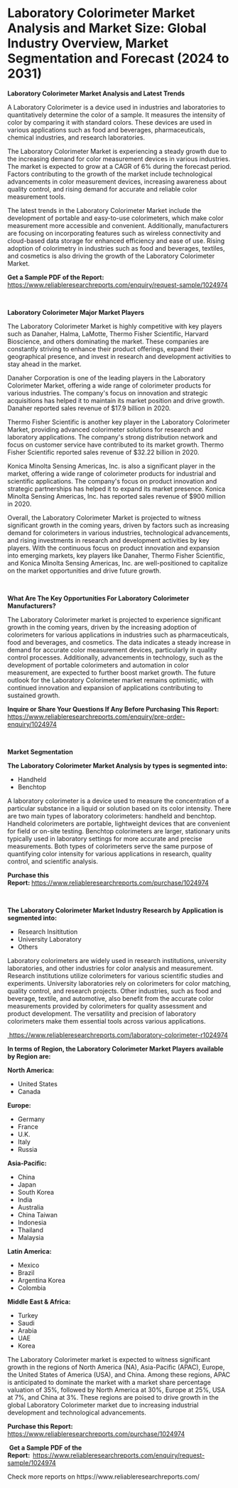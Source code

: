 <p><h1>Laboratory Colorimeter Market Analysis and Market Size: Global Industry Overview, Market Segmentation and Forecast (2024 to 2031)</h1></p><p><strong>Laboratory Colorimeter Market Analysis and Latest Trends</strong></p>
<p><p>A Laboratory Colorimeter is a device used in industries and laboratories to quantitatively determine the color of a sample. It measures the intensity of color by comparing it with standard colors. These devices are used in various applications such as food and beverages, pharmaceuticals, chemical industries, and research laboratories.</p><p>The Laboratory Colorimeter Market is experiencing a steady growth due to the increasing demand for color measurement devices in various industries. The market is expected to grow at a CAGR of 6% during the forecast period. Factors contributing to the growth of the market include technological advancements in color measurement devices, increasing awareness about quality control, and rising demand for accurate and reliable color measurement tools.</p><p>The latest trends in the Laboratory Colorimeter Market include the development of portable and easy-to-use colorimeters, which make color measurement more accessible and convenient. Additionally, manufacturers are focusing on incorporating features such as wireless connectivity and cloud-based data storage for enhanced efficiency and ease of use. Rising adoption of colorimetry in industries such as food and beverages, textiles, and cosmetics is also driving the growth of the Laboratory Colorimeter Market.</p></p>
<p><strong>Get a Sample PDF of the Report:&nbsp;</strong> <a href="https://www.reliableresearchreports.com/enquiry/request-sample/1024974">https://www.reliableresearchreports.com/enquiry/request-sample/1024974</a></p>
<p>&nbsp;</p>
<p><strong>Laboratory Colorimeter Major Market Players</strong></p>
<p><p>The Laboratory Colorimeter Market is highly competitive with key players such as Danaher, Halma, LaMotte, Thermo Fisher Scientific, Harvard Bioscience, and others dominating the market. These companies are constantly striving to enhance their product offerings, expand their geographical presence, and invest in research and development activities to stay ahead in the market.</p><p>Danaher Corporation is one of the leading players in the Laboratory Colorimeter Market, offering a wide range of colorimeter products for various industries. The company's focus on innovation and strategic acquisitions has helped it to maintain its market position and drive growth. Danaher reported sales revenue of $17.9 billion in 2020.</p><p>Thermo Fisher Scientific is another key player in the Laboratory Colorimeter Market, providing advanced colorimeter solutions for research and laboratory applications. The company's strong distribution network and focus on customer service have contributed to its market growth. Thermo Fisher Scientific reported sales revenue of $32.22 billion in 2020.</p><p>Konica Minolta Sensing Americas, Inc. is also a significant player in the market, offering a wide range of colorimeter products for industrial and scientific applications. The company's focus on product innovation and strategic partnerships has helped it to expand its market presence. Konica Minolta Sensing Americas, Inc. has reported sales revenue of $900 million in 2020.</p><p>Overall, the Laboratory Colorimeter Market is projected to witness significant growth in the coming years, driven by factors such as increasing demand for colorimeters in various industries, technological advancements, and rising investments in research and development activities by key players. With the continuous focus on product innovation and expansion into emerging markets, key players like Danaher, Thermo Fisher Scientific, and Konica Minolta Sensing Americas, Inc. are well-positioned to capitalize on the market opportunities and drive future growth.</p></p>
<p>&nbsp;</p>
<p><strong>What Are The Key Opportunities For Laboratory Colorimeter Manufacturers?</strong></p>
<p><p>The Laboratory Colorimeter market is projected to experience significant growth in the coming years, driven by the increasing adoption of colorimeters for various applications in industries such as pharmaceuticals, food and beverages, and cosmetics. The data indicates a steady increase in demand for accurate color measurement devices, particularly in quality control processes. Additionally, advancements in technology, such as the development of portable colorimeters and automation in color measurement, are expected to further boost market growth. The future outlook for the Laboratory Colorimeter market remains optimistic, with continued innovation and expansion of applications contributing to sustained growth.</p></p>
<p><strong>Inquire or Share Your Questions If Any Before Purchasing This Report:</strong> <a href="https://www.reliableresearchreports.com/enquiry/pre-order-enquiry/1024974">https://www.reliableresearchreports.com/enquiry/pre-order-enquiry/1024974</a></p>
<p>&nbsp;</p>
<p><strong>Market Segmentation</strong></p>
<p><strong>The Laboratory Colorimeter Market Analysis by types is segmented into:</strong></p>
<p><ul><li>Handheld</li><li>Benchtop</li></ul></p>
<p><p>A laboratory colorimeter is a device used to measure the concentration of a particular substance in a liquid or solution based on its color intensity. There are two main types of laboratory colorimeters: handheld and benchtop. Handheld colorimeters are portable, lightweight devices that are convenient for field or on-site testing. Benchtop colorimeters are larger, stationary units typically used in laboratory settings for more accurate and precise measurements. Both types of colorimeters serve the same purpose of quantifying color intensity for various applications in research, quality control, and scientific analysis.</p></p>
<p><strong>Purchase this Report:&nbsp;</strong><a href="https://www.reliableresearchreports.com/purchase/1024974">https://www.reliableresearchreports.com/purchase/1024974</a></p>
<p>&nbsp;</p>
<p><strong>The Laboratory Colorimeter Market Industry Research by Application is segmented into:</strong></p>
<p><ul><li>Research Insititution</li><li>University Laboratory</li><li>Others</li></ul></p>
<p><p>Laboratory colorimeters are widely used in research institutions, university laboratories, and other industries for color analysis and measurement. Research institutions utilize colorimeters for various scientific studies and experiments. University laboratories rely on colorimeters for color matching, quality control, and research projects. Other industries, such as food and beverage, textile, and automotive, also benefit from the accurate color measurements provided by colorimeters for quality assessment and product development. The versatility and precision of laboratory colorimeters make them essential tools across various applications.</p></p>
<p><a href="https://www.reliableresearchreports.com/laboratory-colorimeter-r1024974">&nbsp;https://www.reliableresearchreports.com/laboratory-colorimeter-r1024974</a></p>
<p><strong>In terms of Region, the Laboratory Colorimeter Market Players available by Region are:</strong></p>
<p>
    <p> <strong> North America: </strong>
        <ul>
            <li>United States</li>
            <li>Canada</li>
        </ul>
        </p> 
    <p> <strong> Europe: </strong>
        <ul>
            <li>Germany</li>
            <li>France</li>
            <li>U.K.</li>
            <li>Italy</li>
            <li>Russia</li>
        </ul>
        </p> 
    <p> <strong> Asia-Pacific: </strong>
        <ul>
            <li>China</li>
            <li>Japan</li>
            <li>South Korea</li>
            <li>India</li>
            <li>Australia</li>
            <li>China Taiwan</li>
            <li>Indonesia</li>
            <li>Thailand</li>
            <li>Malaysia</li>
        </ul>
        </p> 
    <p> <strong> Latin America: </strong>
        <ul>
            <li>Mexico</li>
            <li>Brazil</li>
            <li>Argentina Korea</li>
            <li>Colombia</li>
        </ul>
        </p> 
    <p> <strong> Middle East & Africa: </strong>
        <ul>
            <li>Turkey</li>
            <li>Saudi</li>
            <li>Arabia</li>
            <li>UAE</li>
            <li>Korea</li>
        </ul>
    </p>
    </p>
<p><p>The Laboratory Colorimeter market is expected to witness significant growth in the regions of North America (NA), Asia-Pacific (APAC), Europe, the United States of America (USA), and China. Among these regions, APAC is anticipated to dominate the market with a market share percentage valuation of 35%, followed by North America at 30%, Europe at 25%, USA at 7%, and China at 3%. These regions are poised to drive growth in the global Laboratory Colorimeter market due to increasing industrial development and technological advancements.</p></p>
<p><strong>Purchase this Report: </strong><a href="https://www.reliableresearchreports.com/purchase/1024974">https://www.reliableresearchreports.com/purchase/1024974</a></p>
<p>&nbsp;<strong>Get a Sample PDF of the Report:&nbsp;&nbsp;</strong><a href="https://www.reliableresearchreports.com/enquiry/request-sample/1024974">https://www.reliableresearchreports.com/enquiry/request-sample/1024974</a></p>
<p><strong></strong></p>
<p>Check more reports on https://www.reliableresearchreports.com/</p>